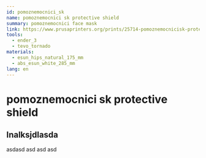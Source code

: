 ```yaml
---
id: pomoznemocnici_sk
name: pomoznemocnici sk protective shield
summary: pomoznemocnici face mask
link: https://www.prusaprinters.org/prints/25714-pomoznemocnicisk-protective-shield
tools:
  - ender_3
  - tevo_tornado
materials:
  - esun_hips_natural_175_mm
  - abs_esun_white_285_mm
lang: en
---
```


# pomoznemocnici sk protective shield

## Inalksjdlasda

asdasd asd asd asd

